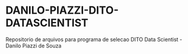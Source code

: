 # DANILO-PIAZZI-DITO-DATASCIENTIST
Repositorio de arquivos para programa de selecao DITO Data Scientist - Danilo Piazzi de Souza
